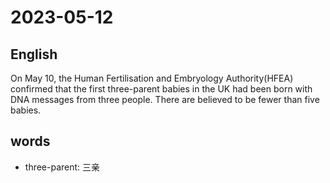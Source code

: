 # 2023-05-12

## English
On May 10, the Human Fertilisation and
Embryology Authority(HFEA) confirmed
that the first three-parent babies in the UK
had been born with DNA messages from
three people. There are believed to be
fewer than five babies.


## words
* three-parent: 三亲
